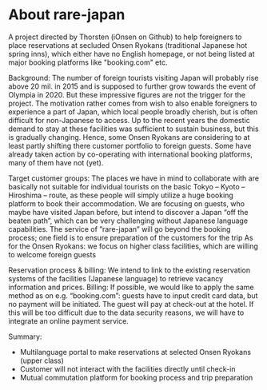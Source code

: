 # About rare-japan
 
A project directed by Thorsten (iOnsen on Github) to help foreigners to place reservations at secluded Onsen Ryokans (traditional Japanese hot spring inns), which either have no English homepage, or not being listed at major booking platforms like "booking.com" etc.
 
Background:
The number of foreign tourists visiting Japan will probably rise above 20 mil. in 2015 and is supposed to further grow towards the event of Olympia in 2020. But these impressive figures are not the trigger for the project. The motivation rather comes from wish to also enable foreigners to experience a part of Japan, which local people broadly cherish, but is often difficult for non-Japanese to access.
Up to the recent years the domestic demand to stay at these facilities was sufficient to sustain business, but this is gradually changing. Hence, some Onsen Ryokans are considering to at least partly shifting there customer portfolio to foreign guests. Some have already taken action by co-operating with international booking platforms, many of them have not (yet).

Target customer groups:
The places we have in mind to collaborate with are basically not suitable for individual tourists on the basic Tokyo – Kyoto – Hiroshima – route, as these people will simply utilize a huge booking platform to book their accommodation.
We are focusing on guests, who maybe have visited Japan before, but intend to discover a Japan “off the beaten path”, which can be very challenging without Japanese language capabilities.
The service of ”rare-japan” will go beyond the booking process; one field is to ensure preparation of the customers for the trip
As for the Onsen Ryokans: we focus on higher class facilities, which are willing to welcome foreign guests

Reservation process & billing:
We intend to link to the existing reservation systems of the facilities (Japanese language) to retrieve vacancy information and prices.
Billing: If possible, we would like to apply the same method as on e.g. “booking.com”: guests have to input credit card data, but no payment will be initiated. The guest will pay at check-out at the hotel. If this will be too difficult due to the data security reasons, we will have to integrate an online payment service.
 
Summary:
* Multilanguage portal to make reservations at selected Onsen Ryokans (upper class)
* Customer will not interact with the facilities directly until check-in
* Mutual commutation platform for booking process and trip preparation
